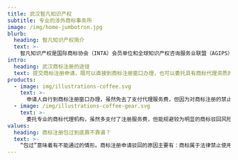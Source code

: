 ```yaml
---
title: 武汉智凡知识产权
subtitle: 专业的涉外商标事务所
image: /img/home-jumbotron.jpg
blurb:
  heading: 智凡知识产权简介
  text: >-
    智凡知识产权是国际商标协会（INTA）会员单位和全球知识产权咨询服务业联盟（AGIPS）成员。智凡核心团队由长期从事涉外知识产权代理工作的专业人士组成，具有丰富且良好的执业记录。
intro:
  heading: 武汉商标注册的途径
  text: 提交商标注册申请，既可以直接到商标注册窗口办理，也可以委托具有商标代理资质的代理机构办理。
products:
  - image: img/illustrations-coffee.svg
    text: >-
      申请人自行到商标注册窗口办理，虽然免去了支付代理服务费，但因为对商标注册的禁止性规定不了解，对商标近似判断不专业和缺乏经验，导致商标注册风险大大增加。据国家商标局每年公布的《中国商标白皮书》，近几年商标注册驳回率约40%。这应该引起申请人足够关注。
  - image: /img/illustrations-coffee-gear.svg
    text: >-
      委托专业的商标代理机构，虽然多支付了注册服务费，但能规避较为明显的商标驳回风险。比如武汉智凡知识产权购买了业内先进的商标查询软件，加上商标代理人具有近10年从业经验，对于商标缺乏显著性、商标近似等，能提供更准确、更有建设性的注册意见。
values:
  heading: 商标注册包过到底靠不靠谱？
  text: >-
    “包过”意味着有不能通过的情形。商标注册申请驳回的原因主要有：商标属于法律禁止使用或注册的情形（比如商标名称或图形包含国家名称、容易产生不良影响等等），或者拟申请的商标与申请或注册在先的商标构成近似，等等。虽然商标法、商标审查标准等对此做出了明文规定，但终究离不开人的主观判断，因此发生驳回在所难免。所谓“包过”，商标局对此早已多次提醒属于扰乱商标代理市场的行为，且各地工商局已处理过多起虚假承诺的商标代理机构。
---
```


